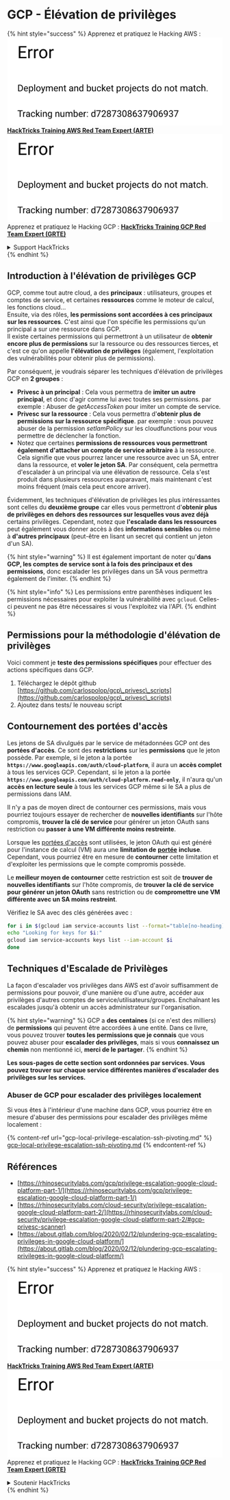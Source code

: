 # GCP - Élévation de privilèges

{% hint style="success" %}
Apprenez et pratiquez le Hacking AWS :<img src="../../../.gitbook/assets/image (1) (1).png" alt="" data-size="line">[**HackTricks Training AWS Red Team Expert (ARTE)**](https://training.hacktricks.xyz/courses/arte)<img src="../../../.gitbook/assets/image (1) (1).png" alt="" data-size="line">\
Apprenez et pratiquez le Hacking GCP : <img src="../../../.gitbook/assets/image (2).png" alt="" data-size="line">[**HackTricks Training GCP Red Team Expert (GRTE)**<img src="../../../.gitbook/assets/image (2).png" alt="" data-size="line">](https://training.hacktricks.xyz/courses/grte)

<details>

<summary>Support HackTricks</summary>

* Consultez les [**plans d'abonnement**](https://github.com/sponsors/carlospolop) !
* **Rejoignez le** 💬 [**groupe Discord**](https://discord.gg/hRep4RUj7f) ou le [**groupe telegram**](https://t.me/peass) ou **suivez-nous sur** **Twitter** 🐦 [**@hacktricks\_live**](https://twitter.com/hacktricks\_live)**.**
* **Partagez des astuces de hacking en soumettant des PRs aux** [**HackTricks**](https://github.com/carlospolop/hacktricks) et [**HackTricks Cloud**](https://github.com/carlospolop/hacktricks-cloud) dépôts github.

</details>
{% endhint %}

## Introduction à l'élévation de privilèges GCP <a href="#introduction-to-gcp-privilege-escalation" id="introduction-to-gcp-privilege-escalation"></a>

GCP, comme tout autre cloud, a des **principaux** : utilisateurs, groupes et comptes de service, et certaines **ressources** comme le moteur de calcul, les fonctions cloud…\
Ensuite, via des rôles, **les permissions sont accordées à ces principaux sur les ressources**. C'est ainsi que l'on spécifie les permissions qu'un principal a sur une ressource dans GCP.\
Il existe certaines permissions qui permettront à un utilisateur de **obtenir encore plus de permissions** sur la ressource ou des ressources tierces, et c'est ce qu'on appelle **l'élévation de privilèges** (également, l'exploitation des vulnérabilités pour obtenir plus de permissions).

Par conséquent, je voudrais séparer les techniques d'élévation de privilèges GCP en **2 groupes** :

* **Privesc à un principal** : Cela vous permettra de **imiter un autre principal**, et donc d'agir comme lui avec toutes ses permissions. par exemple : Abuser de _getAccessToken_ pour imiter un compte de service.
* **Privesc sur la ressource** : Cela vous permettra d'**obtenir plus de permissions sur la ressource spécifique**. par exemple : vous pouvez abuser de la permission _setIamPolicy_ sur les cloudfunctions pour vous permettre de déclencher la fonction.
* Notez que certaines **permissions de ressources vous permettront également d'attacher un compte de service arbitraire** à la ressource. Cela signifie que vous pourrez lancer une ressource avec un SA, entrer dans la ressource, et **voler le jeton SA**. Par conséquent, cela permettra d'escalader à un principal via une élévation de ressource. Cela s'est produit dans plusieurs ressources auparavant, mais maintenant c'est moins fréquent (mais cela peut encore arriver).

Évidemment, les techniques d'élévation de privilèges les plus intéressantes sont celles du **deuxième groupe** car elles vous permettront d'**obtenir plus de privilèges en dehors des ressources sur lesquelles vous avez déjà** certains privilèges. Cependant, notez que **l'escalade dans les ressources** peut également vous donner accès à des **informations sensibles** ou même à **d'autres principaux** (peut-être en lisant un secret qui contient un jeton d'un SA).

{% hint style="warning" %}
Il est également important de noter qu'**dans GCP, les comptes de service sont à la fois des principaux et des permissions**, donc escalader les privilèges dans un SA vous permettra également de l'imiter.
{% endhint %}

{% hint style="info" %}
Les permissions entre parenthèses indiquent les permissions nécessaires pour exploiter la vulnérabilité avec `gcloud`. Celles-ci peuvent ne pas être nécessaires si vous l'exploitez via l'API.
{% endhint %}

## Permissions pour la méthodologie d'élévation de privilèges

Voici comment je **teste des permissions spécifiques** pour effectuer des actions spécifiques dans GCP.

1. Téléchargez le dépôt github [https://github.com/carlospolop/gcp\_privesc\_scripts](https://github.com/carlospolop/gcp\_privesc\_scripts)
2. Ajoutez dans tests/ le nouveau script

## Contournement des portées d'accès <a href="#bypassing-access-scopes" id="bypassing-access-scopes"></a>

Les jetons de SA divulgués par le service de métadonnées GCP ont des **portées d'accès**. Ce sont des **restrictions** sur les **permissions** que le jeton possède. Par exemple, si le jeton a la portée **`https://www.googleapis.com/auth/cloud-platform`**, il aura un **accès complet** à tous les services GCP. Cependant, si le jeton a la portée **`https://www.googleapis.com/auth/cloud-platform.read-only`**, il n'aura qu'un **accès en lecture seule** à tous les services GCP même si le SA a plus de permissions dans IAM.

Il n'y a pas de moyen direct de contourner ces permissions, mais vous pourriez toujours essayer de rechercher de **nouvelles identifiants** sur l'hôte compromis, **trouver la clé de service** pour générer un jeton OAuth sans restriction ou **passer à une VM différente moins restreinte**.

Lorsque les [portées d'accès](https://cloud.google.com/compute/docs/access/service-accounts#accesscopesiam) sont utilisées, le jeton OAuth qui est généré pour l'instance de calcul (VM) aura une **limitation de** [**portée**](https://oauth.net/2/scope/) **incluse**. Cependant, vous pourriez être en mesure de **contourner** cette limitation et d'exploiter les permissions que le compte compromis possède.

Le **meilleur moyen de contourner** cette restriction est soit de **trouver de nouvelles identifiants** sur l'hôte compromis, de **trouver la clé de service pour générer un jeton OAuth** sans restriction ou de **compromettre une VM différente avec un SA moins restreint**.

Vérifiez le SA avec des clés générées avec :
```bash
for i in $(gcloud iam service-accounts list --format="table[no-heading](email)"); do
echo "Looking for keys for $i:"
gcloud iam service-accounts keys list --iam-account $i
done
```
## Techniques d'Escalade de Privilèges

La façon d'escalader vos privilèges dans AWS est d'avoir suffisamment de permissions pour pouvoir, d'une manière ou d'une autre, accéder aux privilèges d'autres comptes de service/utilisateurs/groupes. Enchaînant les escalades jusqu'à obtenir un accès administrateur sur l'organisation.

{% hint style="warning" %}
GCP a **des centaines** (si ce n'est des milliers) de **permissions** qui peuvent être accordées à une entité. Dans ce livre, vous pouvez trouver **toutes les permissions que je connais** que vous pouvez abuser pour **escalader des privilèges**, mais si vous **connaissez un chemin** non mentionné ici, **merci de le partager**.
{% endhint %}

**Les sous-pages de cette section sont ordonnées par services. Vous pouvez trouver sur chaque service différentes manières d'escalader des privilèges sur les services.**

### Abuser de GCP pour escalader des privilèges localement

Si vous êtes à l'intérieur d'une machine dans GCP, vous pourriez être en mesure d'abuser des permissions pour escalader des privilèges même localement :

{% content-ref url="gcp-local-privilege-escalation-ssh-pivoting.md" %}
[gcp-local-privilege-escalation-ssh-pivoting.md](gcp-local-privilege-escalation-ssh-pivoting.md)
{% endcontent-ref %}

## Références

* [https://rhinosecuritylabs.com/gcp/privilege-escalation-google-cloud-platform-part-1/](https://rhinosecuritylabs.com/gcp/privilege-escalation-google-cloud-platform-part-1/)
* [https://rhinosecuritylabs.com/cloud-security/privilege-escalation-google-cloud-platform-part-2/](https://rhinosecuritylabs.com/cloud-security/privilege-escalation-google-cloud-platform-part-2/#gcp-privesc-scanner)
* [https://about.gitlab.com/blog/2020/02/12/plundering-gcp-escalating-privileges-in-google-cloud-platform/](https://about.gitlab.com/blog/2020/02/12/plundering-gcp-escalating-privileges-in-google-cloud-platform/)

{% hint style="success" %}
Apprenez et pratiquez le Hacking AWS :<img src="../../../.gitbook/assets/image (1) (1).png" alt="" data-size="line">[**HackTricks Training AWS Red Team Expert (ARTE)**](https://training.hacktricks.xyz/courses/arte)<img src="../../../.gitbook/assets/image (1) (1).png" alt="" data-size="line">\
Apprenez et pratiquez le Hacking GCP : <img src="../../../.gitbook/assets/image (2).png" alt="" data-size="line">[**HackTricks Training GCP Red Team Expert (GRTE)**<img src="../../../.gitbook/assets/image (2).png" alt="" data-size="line">](https://training.hacktricks.xyz/courses/grte)

<details>

<summary>Soutenir HackTricks</summary>

* Consultez les [**plans d'abonnement**](https://github.com/sponsors/carlospolop)!
* **Rejoignez le** 💬 [**groupe Discord**](https://discord.gg/hRep4RUj7f) ou le [**groupe telegram**](https://t.me/peass) ou **suivez-nous sur** **Twitter** 🐦 [**@hacktricks\_live**](https://twitter.com/hacktricks\_live)**.**
* **Partagez des astuces de hacking en soumettant des PRs aux** [**HackTricks**](https://github.com/carlospolop/hacktricks) et [**HackTricks Cloud**](https://github.com/carlospolop/hacktricks-cloud) dépôts github.

</details>
{% endhint %}
